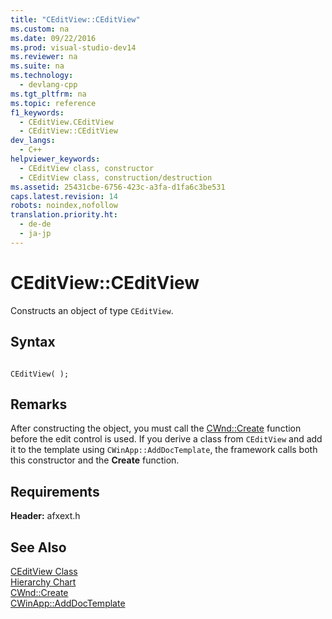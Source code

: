```yaml
---
title: "CEditView::CEditView"
ms.custom: na
ms.date: 09/22/2016
ms.prod: visual-studio-dev14
ms.reviewer: na
ms.suite: na
ms.technology: 
  - devlang-cpp
ms.tgt_pltfrm: na
ms.topic: reference
f1_keywords: 
  - CEditView.CEditView
  - CEditView::CEditView
dev_langs: 
  - C++
helpviewer_keywords: 
  - CEditView class, constructor
  - CEditView class, construction/destruction
ms.assetid: 25431cbe-6756-423c-a3fa-d1fa6c3be531
caps.latest.revision: 14
robots: noindex,nofollow
translation.priority.ht: 
  - de-de
  - ja-jp
---
```

# CEditView::CEditView
Constructs an object of type `CEditView`.  
  
## Syntax  
  
```  
  
CEditView( );  
```  
  
## Remarks  
 After constructing the object, you must call the [CWnd::Create](../vs140/cwnd--create.md) function before the edit control is used. If you derive a class from `CEditView` and add it to the template using `CWinApp::AddDocTemplate`, the framework calls both this constructor and the **Create** function.  
  
## Requirements  
 **Header:** afxext.h  
  
## See Also  
 [CEditView Class](../vs140/ceditview-class.md)   
 [Hierarchy Chart](../vs140/hierarchy-chart.md)   
 [CWnd::Create](../vs140/cwnd--create.md)   
 [CWinApp::AddDocTemplate](../vs140/cwinapp--adddoctemplate.md)